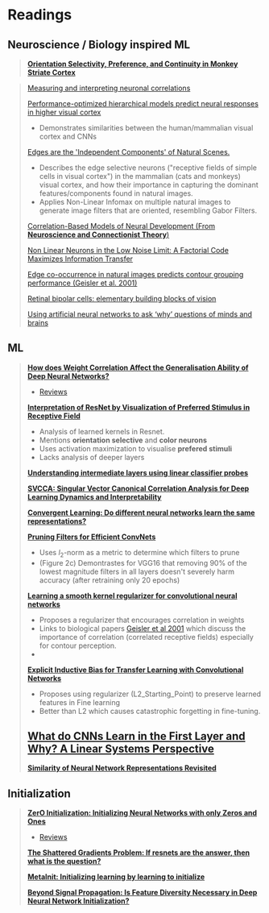 # Readings 

## Neuroscience / Biology inspired ML

> [**Orientation Selectivity, Preference, and Continuity in Monkey Striate Cortex**](https://www.jneurosci.org/content/jneuro/12/8/3139.full.pdf)

> [Measuring and interpreting neuronal correlations](http://www.marlenecohen.com/pubs/CohenKohn2011.pdf)
> 
> [Performance-optimized hierarchical models predict neural responses in higher visual cortex](https://www.pnas.org/doi/full/10.1073/pnas.1403112111)
>   - Demonstrates similarities between the human/mammalian visual cortex and CNNs
>
>  [Edges are the 'Independent Components' of Natural Scenes. ](https://papers.nips.cc/paper_files/paper/1996/file/f9be311e65d81a9ad8150a60844bb94c-Paper.pdf)
>   - Describes the edge selective neurons ("receptive fields of simple cells in visual cortex") in the mammalian (cats and monkeys) visual cortex, and how their importance in capturing the dominant features/components found in natural images.
>   - Applies Non-Linear Infomax on multiple natural images to generate image filters that are oriented,  resembling Gabor Filters.
>
>  [Correlation-Based Models of Neural Development (From **Neuroscience and Connectionist Theory**)](https://www.taylorfrancis.com/chapters/edit/10.4324/9780203762981-7/correlation-based-models-neural-development-kenneth-miller)
>
>  [Non Linear Neurons in the Low Noise Limit: A Factorial Code Maximizes Information Transfer](https://www.researchgate.net/publication/2429553_Non_Linear_Neurons_in_the_Low_Noise_Limit_A_Factorial_Code_Maximizes_Information_Transfer)
>
>  [Edge co-occurrence in natural images predicts contour grouping performance (Geisler et al. 2001)](https://pubmed.ncbi.nlm.nih.gov/11248261/)
>
>  [Retinal bipolar cells: elementary building blocks of vision](https://www.nature.com/articles/nrn3783#Abs)
>
>  [Using artificial neural networks to ask ‘why’ questions of minds and brains](https://www.cell.com/trends/neurosciences/fulltext/S0166-2236(22)00262-4)
## ML

> [**How does Weight Correlation Affect the Generalisation Ability of Deep Neural Networks?**](https://proceedings.neurips.cc/paper/2020/file/f48c04ffab49ff0e5d1176244fdfb65c-Paper.pdf)
>  - [Reviews](https://proceedings.neurips.cc/paper/2020/file/f48c04ffab49ff0e5d1176244fdfb65c-Review.html)
>    
> [**Interpretation of ResNet by Visualization of Preferred Stimulus in Receptive Field**](https://arxiv.org/abs/2006.01645.pdf)
>   - Analysis of learned kernels in Resnet.
>   - Mentions **orientation selective** and **color neurons**
>   - Uses activation maximization to visualise **prefered stimuli**
>   - Lacks analysis of deeper layers
>
> [**Understanding intermediate layers using linear classifier probes**](https://arxiv.org/abs/1610.01644.pdf)
>
> [**SVCCA: Singular Vector Canonical Correlation Analysis for Deep Learning Dynamics and Interpretability**](https://arxiv.org/abs/1706.05806)
>
> [**Convergent Learning: Do different neural networks learn the same representations?**](https://arxiv.org/abs/1511.07543)
>
> [**Pruning Filters for Efficient ConvNets**](https://arxiv.org/abs/1608.08710)
>   - Uses $l_2$-norm as a metric to determine which filters to prune
>   - (Figure 2c) Demontrastes for VGG16 that removing 90% of the lowest magnitude filters in all layers doesn't severely harm accuracy (after retraining only 20 epochs)
>
> [**Learning a smooth kernel regularizer for convolutional neural networks**](https://cims.nyu.edu/~brenden/papers/FeinmanLake2019CogSci.pdf)
>   - Proposes a regularizer that encourages correlation in weights
>   - Links to biological papers [Geisler et al 2001](https://pubmed.ncbi.nlm.nih.gov/11248261/) which discuss the importance of correlation (correlated receptive fields) especially for contour perception.
>   - 
> [**Explicit Inductive Bias for Transfer Learning with Convolutional Networks**](https://arxiv.org/pdf/1802.01483)
>   - Proposes using regularizer (L2_Starting_Point) to preserve learned features in Fine learning
>   - Better than L2 which causes catastrophic forgetting in fine-tuning.
>
> [**What do CNNs Learn in the First Layer and Why? A Linear Systems Perspective**](https://proceedings.mlr.press/v202/chowers23a/chowers23a.pdf)
>   -
> [**Similarity of Neural Network Representations Revisited**](https://arxiv.org/pdf/1905.00414)
>   
## Initialization 

> [**ZerO Initialization: Initializing Neural Networks with only Zeros and Ones**](https://arxiv.org/abs/2110.12661)
>  - [Reviews](https://openreview.net/forum?id=1AxQpKmiTc)
>    
> [**The Shattered Gradients Problem: If resnets are the answer, then what is the question?**](https://proceedings.mlr.press/v70/balduzzi17b/balduzzi17b.pdf)
> 
> [**MetaInit: Initializing learning by learning to initialize**](https://papers.nips.cc/paper_files/paper/2019/file/876e8108f87eb61877c6263228b67256-Paper.pdf)
>
> [**Beyond Signal Propagation: Is Feature Diversity Necessary in Deep Neural Network Initialization?**](https://arxiv.org/abs/2007.01038)

